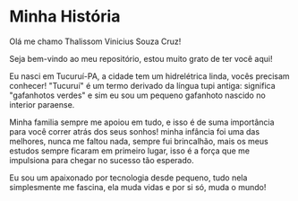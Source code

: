 <!DOCTYPE html>
<html lang="pt-br">
  <head> 
        <meta charseat="UTF-8">
        <meta name= "viewport"
        <meta http-equiv="X-UA-Compatible"
content="IE=edge"
        content= "width-device-width, initial-scale=1.0">
  </head>

  <body>
    
  <h1>Minha História</h1
  <p>Olá me chamo Thalissom Vinicius Souza Cruz!</p>
  <p>Seja bem-vindo ao meu repositório, estou muito grato de ter você aqui!</p>
  <p> Eu nasci em Tucuruí-PA, a cidade tem um hidrelétrica linda, vocês precisam conhecer! "Tucuruí" é um termo derivado da língua tupi antiga: significa "gafanhotos       verdes" e sim eu sou um pequeno gafanhoto nascido no interior paraense.
  <p>Minha familia sempre me apoiou em tudo, e isso é de suma importância para você correr atrás dos seus sonhos! minha infância foi uma das melhores, nunca me faltou     nada, sempre fui brincalhão, mais os meus estudos sempre ficaram em primeiro lugar, isso é a força que me impulsiona para chegar no sucesso tão esperado.
  <p>Eu sou um apaixonado por tecnologia desde pequeno, tudo nela simplesmente me fascina, ela muda vidas e por si só, muda o mundo! </p>
    
  </body>

</html>


